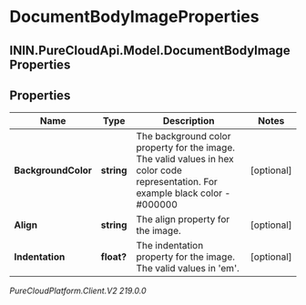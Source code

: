 # DocumentBodyImageProperties

## ININ.PureCloudApi.Model.DocumentBodyImageProperties

## Properties

|Name | Type | Description | Notes|
|------------ | ------------- | ------------- | -------------|
| **BackgroundColor** | **string** | The background color property for the image. The valid values in hex color code representation. For example black color - #000000 | [optional] |
| **Align** | **string** | The align property for the image. | [optional] |
| **Indentation** | **float?** | The indentation property for the image. The valid values in &#39;em&#39;. | [optional] |



_PureCloudPlatform.Client.V2 219.0.0_
